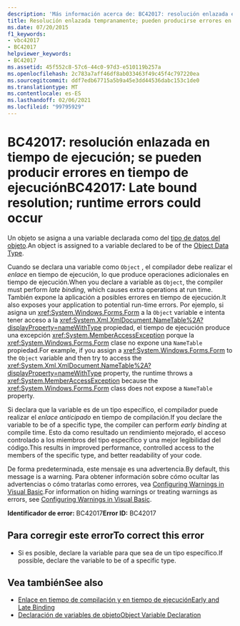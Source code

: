 ```yaml
---
description: 'Más información acerca de: BC42017: resolución enlazada en tiempo de ejecución; se pueden producir errores en tiempo de ejecución'
title: Resolución enlazada tempranamente; pueden producirse errores en tiempo de ejecución
ms.date: 07/20/2015
f1_keywords:
- vbc42017
- BC42017
helpviewer_keywords:
- BC42017
ms.assetid: 45f552c8-57c6-44c0-97d3-e510119b257a
ms.openlocfilehash: 2c783a7aff46df8ab033463f49c45f4c797220ea
ms.sourcegitcommit: ddf7edb67715a5b9a45e3dd44536dabc153c1de0
ms.translationtype: MT
ms.contentlocale: es-ES
ms.lasthandoff: 02/06/2021
ms.locfileid: "99795929"
---
```

# <a name="bc42017-late-bound-resolution-runtime-errors-could-occur"></a><span data-ttu-id="f773c-103">BC42017: resolución enlazada en tiempo de ejecución; se pueden producir errores en tiempo de ejecución</span><span class="sxs-lookup"><span data-stu-id="f773c-103">BC42017: Late bound resolution; runtime errors could occur</span></span>

<span data-ttu-id="f773c-104">Un objeto se asigna a una variable declarada como del [tipo de datos del objeto](../data-types/object-data-type.md).</span><span class="sxs-lookup"><span data-stu-id="f773c-104">An object is assigned to a variable declared to be of the [Object Data Type](../data-types/object-data-type.md).</span></span>

 <span data-ttu-id="f773c-105">Cuando se declara una variable como `Object` , el compilador debe realizar el *enlace* en tiempo de ejecución, lo que produce operaciones adicionales en tiempo de ejecución.</span><span class="sxs-lookup"><span data-stu-id="f773c-105">When you declare a variable as `Object`, the compiler must perform *late binding*, which causes extra operations at run time.</span></span> <span data-ttu-id="f773c-106">También expone la aplicación a posibles errores en tiempo de ejecución.</span><span class="sxs-lookup"><span data-stu-id="f773c-106">It also exposes your application to potential run-time errors.</span></span> <span data-ttu-id="f773c-107">Por ejemplo, si asigna un <xref:System.Windows.Forms.Form> a la `Object` variable e intenta tener acceso a la <xref:System.Xml.XmlDocument.NameTable%2A?displayProperty=nameWithType> propiedad, el tiempo de ejecución produce una excepción <xref:System.MemberAccessException> porque la <xref:System.Windows.Forms.Form> clase no expone una `NameTable` propiedad.</span><span class="sxs-lookup"><span data-stu-id="f773c-107">For example, if you assign a <xref:System.Windows.Forms.Form> to the `Object` variable and then try to access the <xref:System.Xml.XmlDocument.NameTable%2A?displayProperty=nameWithType> property, the runtime throws a <xref:System.MemberAccessException> because the <xref:System.Windows.Forms.Form> class does not expose a `NameTable` property.</span></span>

 <span data-ttu-id="f773c-108">Si declara que la variable es de un tipo específico, el compilador puede realizar el *enlace anticipado* en tiempo de compilación.</span><span class="sxs-lookup"><span data-stu-id="f773c-108">If you declare the variable to be of a specific type, the compiler can perform *early binding* at compile time.</span></span> <span data-ttu-id="f773c-109">Esto da como resultado un rendimiento mejorado, el acceso controlado a los miembros del tipo específico y una mejor legibilidad del código.</span><span class="sxs-lookup"><span data-stu-id="f773c-109">This results in improved performance, controlled access to the members of the specific type, and better readability of your code.</span></span>

 <span data-ttu-id="f773c-110">De forma predeterminada, este mensaje es una advertencia.</span><span class="sxs-lookup"><span data-stu-id="f773c-110">By default, this message is a warning.</span></span> <span data-ttu-id="f773c-111">Para obtener información sobre cómo ocultar las advertencias o cómo tratarlas como errores, vea [Configuring Warnings in Visual Basic](/visualstudio/ide/configuring-warnings-in-visual-basic).</span><span class="sxs-lookup"><span data-stu-id="f773c-111">For information on hiding warnings or treating warnings as errors, see [Configuring Warnings in Visual Basic](/visualstudio/ide/configuring-warnings-in-visual-basic).</span></span>

 <span data-ttu-id="f773c-112">**Identificador de error:** BC42017</span><span class="sxs-lookup"><span data-stu-id="f773c-112">**Error ID:** BC42017</span></span>

## <a name="to-correct-this-error"></a><span data-ttu-id="f773c-113">Para corregir este error</span><span class="sxs-lookup"><span data-stu-id="f773c-113">To correct this error</span></span>

- <span data-ttu-id="f773c-114">Si es posible, declare la variable para que sea de un tipo específico.</span><span class="sxs-lookup"><span data-stu-id="f773c-114">If possible, declare the variable to be of a specific type.</span></span>

## <a name="see-also"></a><span data-ttu-id="f773c-115">Vea también</span><span class="sxs-lookup"><span data-stu-id="f773c-115">See also</span></span>

- [<span data-ttu-id="f773c-116">Enlace en tiempo de compilación y en tiempo de ejecución</span><span class="sxs-lookup"><span data-stu-id="f773c-116">Early and Late Binding</span></span>](../../programming-guide/language-features/early-late-binding/index.md)
- [<span data-ttu-id="f773c-117">Declaración de variables de objeto</span><span class="sxs-lookup"><span data-stu-id="f773c-117">Object Variable Declaration</span></span>](../../programming-guide/language-features/variables/object-variable-declaration.md)
